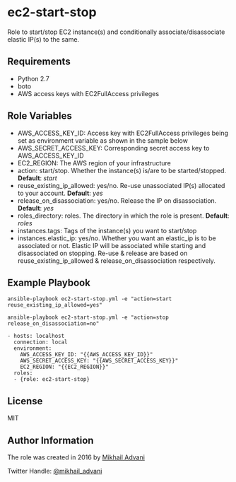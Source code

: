 ec2-start-stop
=========

Role to start/stop EC2 instance(s) and conditionally associate/disassociate elastic IP(s) to the same.  

Requirements
------------
- Python 2.7
- boto
- AWS access keys with EC2FullAccess privileges

Role Variables
--------------

- AWS_ACCESS_KEY_ID: Access key with EC2FullAccess privileges being set as environment variable as shown in the sample below
- AWS_SECRET_ACCESS_KEY: Corresponding secret access key to AWS_ACCESS_KEY_ID
- EC2_REGION: The AWS region of your infrastructure
- action: start/stop. Whether the instance(s) is/are to be started/stopped. **Default**: *start*
- reuse_existing_ip_allowed: yes/no. Re-use unassociated IP(s) allocated to your account. **Default**: *yes*
- release_on_disassociation: yes/no. Release the IP on disassociation. **Default**: *yes*
- roles_directory: roles. The directory in which the role is present. **Default**: *roles*
- instances.tags: Tags of the instance(s) you want to start/stop 
- instances.elastic_ip: yes/no. Whether you want an elastic_ip is to be associated or not. Elastic IP will be associated while starting and disassociated on stopping. Re-use & release are based on reuse_existing_ip_allowed & release_on_disassociation respectively.  


Example Playbook
----------------

`ansible-playbook ec2-start-stop.yml -e "action=start reuse_existing_ip_allowed=yes"`

`ansible-playbook ec2-start-stop.yml -e "action=stop release_on_disassociation=no"`

    
    - hosts: localhost
      connection: local
      environment:
        AWS_ACCESS_KEY_ID: "{{AWS_ACCESS_KEY_ID}}"
        AWS_SECRET_ACCESS_KEY: "{{AWS_SECRET_ACCESS_KEY}}"
        EC2_REGION: "{{EC2_REGION}}"
      roles:
      - {role: ec2-start-stop}

License
-------

MIT

Author Information
------------------

The role was created in 2016 by [Mikhail Advani](https://github.com/mikhailadvani "Github")

Twitter Handle: [@mikhail_advani](https://twitter.com/mikhail_advani "Twitter")
